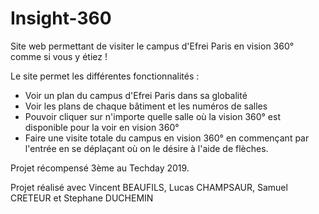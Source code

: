 # Insight-360

Site web permettant de visiter le campus d'Efrei Paris en vision 360° comme si vous y étiez ! 
        
Le site permet les différentes fonctionnalités : 
 
- Voir un plan du campus d'Efrei Paris dans sa globalité
- Voir les plans de chaque bâtiment et les numéros de salles
- Pouvoir cliquer sur n'importe quelle salle où la vision 360° est disponible pour la voir en vision 360°
- Faire une visite totale du campus en vision 360° en commençant par l'entrée en se déplaçant où on le désire à l'aide de flèches. 

Projet récompensé 3ème au Techday 2019.

Projet réalisé avec Vincent BEAUFILS, Lucas CHAMPSAUR, Samuel CRETEUR et Stephane DUCHEMIN
